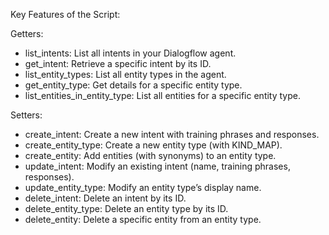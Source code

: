 Key Features of the Script:

Getters:
- list_intents: List all intents in your Dialogflow agent.
- get_intent: Retrieve a specific intent by its ID.
- list_entity_types: List all entity types in the agent.
- get_entity_type: Get details for a specific entity type.
- list_entities_in_entity_type: List all entities for a specific entity type.

Setters:
- create_intent: Create a new intent with training phrases and responses.
- create_entity_type: Create a new entity type (with KIND_MAP).
- create_entity: Add entities (with synonyms) to an entity type.
- update_intent: Modify an existing intent (name, training phrases, responses).
- update_entity_type: Modify an entity type’s display name.
- delete_intent: Delete an intent by its ID.
- delete_entity_type: Delete an entity type by its ID.
- delete_entity: Delete a specific entity from an entity type.

